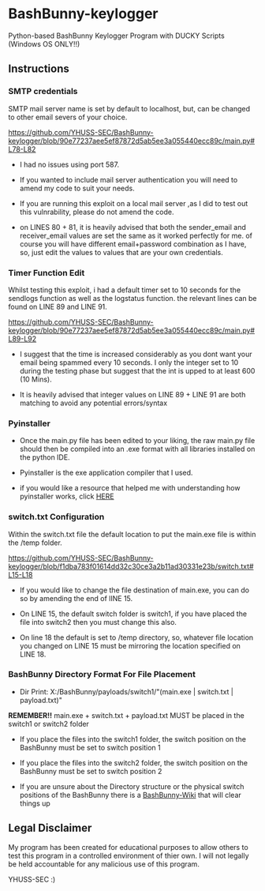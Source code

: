 # BashBunny-keylogger
Python-based BashBunny Keylogger Program with DUCKY Scripts (Windows OS ONLY!!) 

## Instructions 
### SMTP credentials

SMTP mail server name is set by default to localhost, but, can be changed to other email severs of your choice.

https://github.com/YHUSS-SEC/BashBunny-keylogger/blob/90e77237aee5ef87872d5ab5ee3a055440ecc89c/main.py#L78-L82

* I had no issues using port 587.
 
* If you wanted to include mail server authentication you will need to amend my code to suit your needs. 

* If you are running this exploit on a local mail server ,as I did to test out this vulnrability, please do not amend the code.

* on LINES 80 + 81, it is heavily advised that both the sender_email and receiver_email values are set the same as it worked perfectly for me. of course you will have different email+password combination as I have, so, just edit the values to values that are your own credentials.


### Timer Function Edit

Whilst testing this exploit, i had a default timer set to 10 seconds for the sendlogs function as well as the logstatus function. the relevant lines can be found on LINE 89 and LINE 91.

https://github.com/YHUSS-SEC/BashBunny-keylogger/blob/90e77237aee5ef87872d5ab5ee3a055440ecc89c/main.py#L89-L92

* I suggest that the time is increased considerably as you dont want your email being spammed every 10 seconds. I only the integer set to 10 during the testing phase but suggest that the int is upped to at least 600 (10 Mins).

* It is heavily advised that integer values on LINE 89 + LINE 91 are both matching to avoid any potential errors/syntax  

### Pyinstaller 
* Once the main.py file has been edited to your liking, the raw main.py file should then be compiled into an .exe format with all libraries installed on the python IDE.

* Pyinstaller is the exe application compiler that I used.

* if you would like a resource that helped me with understanding how pyinstaller works, click [HERE](https://www.youtube.com/watch?v=WLBpBVObWDI)

### switch.txt Configuration

Within the switch.txt file the default location to put the main.exe file is within the /temp folder.

https://github.com/YHUSS-SEC/BashBunny-keylogger/blob/f1dba783f01614dd32c30ce3a2b11ad30331e23b/switch.txt#L15-L18

* If you would like to change the file destination of main.exe, you can do so by amending the end of lINE 15.

* On LINE 15, the default switch folder is switch1, if you have placed the file into switch2 then you must change this also.

* On line 18 the default is set to /temp directory, so, whatever file location you changed on LINE 15 must be mirroring the location specified on LINE 18.

### BashBunny Directory Format For File Placement

* Dir Print: X:/BashBunny/payloads/switch1/"(main.exe | switch.txt | payload.txt)"

**REMEMBER!!** main.exe + switch.txt + payload.txt MUST be placed in the switch1 or switch2 folder

* If you place the files into the switch1 folder, the switch position on the BashBunny must be set to switch position 1
  
* If you place the files into the switch2 folder, the switch position on the BashBunny must be set to switch position 2 

* If you are unsure about the Directory structure or the physical switch positions of the BashBunny there is a [BashBunny-Wiki](https://github.com/hak5/bashbunny-wiki/blob/master/index.md) that will clear things up

## Legal Disclaimer

My program has been created for educational purposes to allow others to test this program in a controlled environment of thier own.
I will not legally be held accountable for any malicious use of this program.

YHUSS-SEC :)

